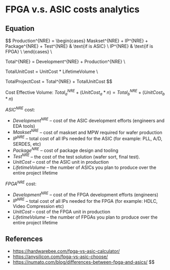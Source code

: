 # FPGA v.s. ASIC costs analytics

## Equation

$$
Production^{NRE} =
\begin{cases}
  Maskset^{NRE} + IP^{NRE} + Package^{NRE} + Test^{NRE} & \text{if is ASIC} \\
  IP^{NRE} & \text{if is FPGA} \\
\end{cases} \\

Total^{NRE} = Development^{NRE} + Production^{NRE} \\

TotalUnitCost = UnitCost * LifetimeVolume \\

TotalProjectCost = Total^{NRE} + TotalUnitCost
$$

<!-- markdownlint-disable MD037 -->

Cost Effective Volume: $Total^{NRE}_a + (UnitCost_a * n) = Total^{NRE}_b + (UnitCost_b * n)$

<!-- markdownlint-restore -->

$ASIC^{NRE}$ cost:

- $Development^{NRE}$ – cost of the ASIC development efforts (engineers and EDA tools)
- $Maskset^{NRE}$ – cost of maskset and MPW required for wafer production
- $IP^{NRE}$ – total cost of all IPs needed for the ASIC (for example: PLL, A/D, SERDES, etc)
- $Package^{NRE}$ – cost of package design and tooling
- $Test^{NRE}$ – the cost of the test solution (wafer sort, final test).
- $Unit Cost$ – cost of the ASIC unit in production
- $Lifetime Volume$ – the number of ASICs you plan to produce over the entire project lifetime

$FPGA^{NRE}$ cost:

- $Development^{NRE}$ – cost of the FPGA development efforts (engineers)
- $IP^{NRE}$ – total cost of all IPs needed for the FPGA (for example: HDLC, Video Compression etc)
- $Unit Cost$ – cost of the FPGA unit in production
- $Lifetime Volume$ – the number of FPGAs you plan to produce over the entire project lifetime

## References

- <https://hardwarebee.com/fpga-vs-asic-calculator/>
- <https://anysilicon.com/fpga-vs-asic-choose/>
- <https://numato.com/blog/differences-between-fpga-and-asics/>
  $$
